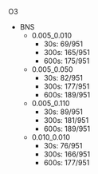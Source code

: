 O3
- BNS
    - 0.005_0.010
        - 30s: 69/951
        - 300s: 165/951
        - 600s: 175/951
    - 0.005_0.050
        - 30s: 82/951
        - 300s: 177/951
        - 600s: 189/951
    - 0.005_0.110
        - 30s: 89/951
        - 300s: 181/951
        - 600s: 189/951
    - 0.010_0.010
        - 30s: 76/951
        - 300s: 166/951
        - 600s: 177/951
